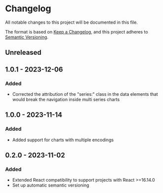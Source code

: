# Changelog
All notable changes to this project will be documented in this file.

The format is based on [Keep a Changelog](https://keepachangelog.com/en/1.0.0/),
and this project adheres to [Semantic Versioning](https://semver.org/spec/v2.0.0.html).

## Unreleased

## 1.0.1 - 2023-12-06
### Added
- Corrected the attribution of the "series:" class in the data elements that would break the navigation inside multi series charts

## 1.0.0 - 2023-11-14
### Added
- Added support for charts with multiple encodings

## 0.2.0 - 2023-11-02
### Added
- Extended React compatibility to support projects with React >=16.14.0
- Set up automatic semantic versioning
